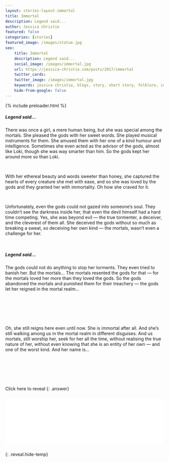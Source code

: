 ```yaml
---
layout: stories-layout-immortal
title: Immortal
description: Legend said...
author: Jessica Christie
featured: false
categories: [stories]
featured_image: /images/statue.jpg
seo:
    title: Immortal
    description: Legend said...
    social_image: /images/immortal.jpg
    url: https://jessica-christie.com/posts/2017/immortal
    twitter_cards:
    twitter_image: /images/immortal.jpg
    keywords: jessica christie, blogs, story, short story, folklore, immortal, hope, entity
    hide-from-google: false
---
```


{% include preloader.html %}

##### Legend said…

There was once a girl, a mere human being, but she was special among the mortals. She pleased the gods with her sweet words. She played musical instruments for them. She amused them with her one of a kind humour and intelligence. Sometimes she even acted as the advisor of the gods, almost like Loki, though she was way smarter than him. So the gods kept her around more so than Loki.

&nbsp;

With her ethereal beauty and words sweeter than honey, she captured the hearts of every creature she met with ease, and so she was loved by the gods and they granted her with immortality. Oh how she craved for it.

&nbsp;

Unfortunately, even the gods could not gazed into someone’s soul. They couldn’t see the darkness inside her, that even the devil himself had a hard time competing. Yes, she was beyond evil ― the true tormenter, a deceiver, and the cleverest of them all. She deceived the gods without so much as breaking a sweat, so deceiving her own kind ― the mortals, wasn’t even a challenge for her.

&nbsp;

##### Legend said…

The gods could not do anything to stop her torments. They even tried to banish her. But the mortals… The mortals resented the gods for that ― for the mortals loved her more than they loved the gods. So the gods abandoned the mortals and punished them for their treachery ― the gods let her reigned in the mortal realm…

&nbsp;

&nbsp;

&nbsp;

Oh, she still reigns here even until now. She is immortal after all. And she’s still walking among us in the mortal realm in different disguises. And us mortals, still worship her, seek for her all the time, without realising the true nature of her, without even knowing that she is an entity of her own ― and one of the worst kind. And her name is…

&nbsp;

&nbsp;

&nbsp;

Click here to reveal
{: .answer}

### ![](/images/hope.svg)
{: .reveal.hide-temp}

&nbsp;
